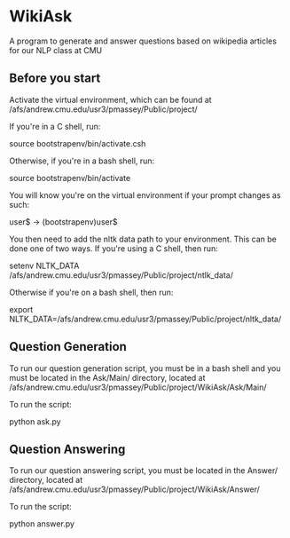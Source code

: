 WikiAsk
=======

A program to generate and answer questions based on wikipedia articles for our NLP class at CMU



Before you start
----------------
Activate the virtual environment, which can be found at
/afs/andrew.cmu.edu/usr3/pmassey/Public/project/

If you're in a C shell, run:

source bootstrapenv/bin/activate.csh

Otherwise, if you're in a bash shell, run:

source bootstrapenv/bin/activate

You will know you're on the virtual environment if your prompt changes as such:

user$ -> (bootstrapenv)user$

You then need to add the nltk data path to your environment. This can be done
one of two ways. If you're using a C shell, then run:

setenv NLTK_DATA /afs/andrew.cmu.edu/usr3/pmassey/Public/project/ntlk_data/

Otherwise if you're on a bash shell, then run:

export NLTK_DATA=/afs/andrew.cmu.edu/usr3/pmassey/Public/project/nltk_data/



Question Generation
-------------------
To run our question generation script, you must be in a bash shell and you
must be located in the Ask/Main/ directory, located at
/afs/andrew.cmu.edu/usr3/pmassey/Public/project/WikiAsk/Ask/Main/

To run the script:

python ask.py <source article> <n>



Question Answering
------------------
To run our question answering script, you must be located in the Answer/
directory, located at
/afs/andrew.cmu.edu/usr3/pmassey/Public/project/WikiAsk/Answer/

To run the script:

python answer.py <source article> <questions>
